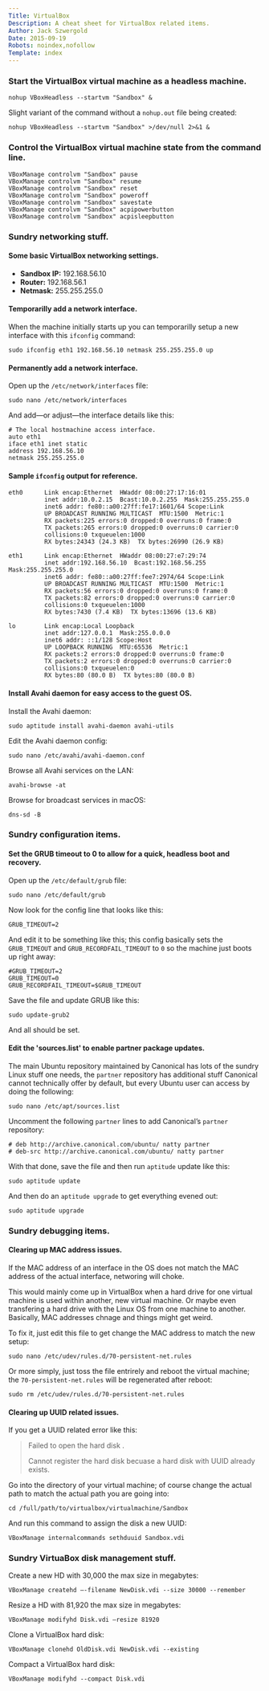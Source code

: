 ```yaml
---
Title: VirtualBox
Description: A cheat sheet for VirtualBox related items.
Author: Jack Szwergold
Date: 2015-09-19
Robots: noindex,nofollow
Template: index
---
```


### Start the VirtualBox virtual machine as a headless machine.

    nohup VBoxHeadless --startvm "Sandbox" &

Slight variant of the command without a `nohup.out` file being created:

    nohup VBoxHeadless --startvm "Sandbox" >/dev/null 2>&1 &

### Control the VirtualBox virtual machine state from the command line.

    VBoxManage controlvm "Sandbox" pause
    VBoxManage controlvm "Sandbox" resume
    VBoxManage controlvm "Sandbox" reset
    VBoxManage controlvm "Sandbox" poweroff
    VBoxManage controlvm "Sandbox" savestate
    VBoxManage controlvm "Sandbox" acpipowerbutton
    VBoxManage controlvm "Sandbox" acpisleepbutton

### Sundry networking stuff.

#### Some basic VirtualBox networking settings.

- **Sandbox IP:** 192.168.56.10
- **Router:** 192.168.56.1
- **Netmask:** 255.255.255.0

#### Temporarilly add a network interface.

When the machine initially starts up you can temporarilly setup a new interface with this `ifconfig` command:

	sudo ifconfig eth1 192.168.56.10 netmask 255.255.255.0 up

#### Permanently add a network interface.

Open up the `/etc/network/interfaces` file:

	sudo nano /etc/network/interfaces

And add—or adjust—the interface details like this:

	# The local hostmachine access interface.
	auto eth1
	iface eth1 inet static
	address 192.168.56.10
	netmask 255.255.255.0

#### Sample `ifconfig` output for reference.

	eth0      Link encap:Ethernet  HWaddr 08:00:27:17:16:01
	          inet addr:10.0.2.15  Bcast:10.0.2.255  Mask:255.255.255.0
	          inet6 addr: fe80::a00:27ff:fe17:1601/64 Scope:Link
	          UP BROADCAST RUNNING MULTICAST  MTU:1500  Metric:1
	          RX packets:225 errors:0 dropped:0 overruns:0 frame:0
	          TX packets:265 errors:0 dropped:0 overruns:0 carrier:0
	          collisions:0 txqueuelen:1000
	          RX bytes:24343 (24.3 KB)  TX bytes:26990 (26.9 KB)
	
	eth1      Link encap:Ethernet  HWaddr 08:00:27:e7:29:74
	          inet addr:192.168.56.10  Bcast:192.168.56.255  Mask:255.255.255.0
	          inet6 addr: fe80::a00:27ff:fee7:2974/64 Scope:Link
	          UP BROADCAST RUNNING MULTICAST  MTU:1500  Metric:1
	          RX packets:56 errors:0 dropped:0 overruns:0 frame:0
	          TX packets:82 errors:0 dropped:0 overruns:0 carrier:0
	          collisions:0 txqueuelen:1000
	          RX bytes:7430 (7.4 KB)  TX bytes:13696 (13.6 KB)
	
	lo        Link encap:Local Loopback
	          inet addr:127.0.0.1  Mask:255.0.0.0
	          inet6 addr: ::1/128 Scope:Host
	          UP LOOPBACK RUNNING  MTU:65536  Metric:1
	          RX packets:2 errors:0 dropped:0 overruns:0 frame:0
	          TX packets:2 errors:0 dropped:0 overruns:0 carrier:0
	          collisions:0 txqueuelen:0
	          RX bytes:80 (80.0 B)  TX bytes:80 (80.0 B)

#### Install Avahi daemon for easy access to the guest OS.

Install the Avahi daemon:

    sudo aptitude install avahi-daemon avahi-utils

Edit the Avahi daemon config:

    sudo nano /etc/avahi/avahi-daemon.conf

Browse all Avahi services on the LAN:

    avahi-browse -at

Browse for broadcast services in macOS:

    dns-sd -B

### Sundry configuration items.

#### Set the GRUB timeout to 0 to allow for a quick, headless boot and recovery.

Open up the `/etc/default/grub` file:

    sudo nano /etc/default/grub

Now look for the config line that looks like this:

    GRUB_TIMEOUT=2

And edit it to be something like this; this config basically sets the `GRUB_TIMEOUT` and `GRUB_RECORDFAIL_TIMEOUT` to `0` so the machine just boots up right away:

	#GRUB_TIMEOUT=2
	GRUB_TIMEOUT=0
	GRUB_RECORDFAIL_TIMEOUT=$GRUB_TIMEOUT

Save the file and update GRUB like this:

	sudo update-grub2

And all should be set.

#### Edit the 'sources.list' to enable partner package updates.

The main Ubuntu repository maintained by Canonical has lots of the sundry Linux stuff one needs, the `partner` repository has additional stuff Canonical cannot technically offer by default, but every Ubuntu user can access by doing the following:

	sudo nano /etc/apt/sources.list

Uncomment the following `partner` lines to add Canonical’s `partner` repository:

	# deb http://archive.canonical.com/ubuntu/ natty partner
	# deb-src http://archive.canonical.com/ubuntu/ natty partner

With that done, save the file and then run `aptitude` update like this:

    sudo aptitude update

And then do an `aptitude upgrade` to get everything evened out:
	
	sudo aptitude upgrade

### Sundry debugging items.

#### Clearing up MAC address issues.

If the MAC address of an interface in the OS does not match the MAC address of the actual interface, networing will choke.

This would mainly come up in VirtualBox when a hard drive for one virtual machine is used within another, new virtual machine. Or maybe even transfering a hard drive with the Linux OS from one machine to another. Basically, MAC addresses chnage and things might get weird.

To fix it, just edit this file to get change the MAC address to match the new setup:

	sudo nano /etc/udev/rules.d/70-persistent-net.rules

Or more simply, just toss the file entrirely and reboot the virtual machine; the `70-persistent-net.rules` will be regenerated after reboot:

	sudo rm /etc/udev/rules.d/70-persistent-net.rules

#### Clearing up UUID related issues.

If you get a UUID related error like this:

> Failed to open the hard disk <FilePath>.
>
> Cannot register the hard disk <FilePath><GUID> becuase a hard disk
> <DifferentFilePath> with UUID <GUID> already exists.

Go into the directory of your virtual machine; of course change the actual path to match the actual path you are going into:

    cd /full/path/to/virtualbox/virtualmachine/Sandbox

And run this command to assign the disk a new UUID:

    VBoxManage internalcommands sethduuid Sandbox.vdi

### Sundry VirtuaBox disk management stuff.

Create a new HD with 30,000 the max size in megabytes:

    VBoxManage createhd –-filename NewDisk.vdi --size 30000 --remember

Resize a  HD with 81,920 the max size in megabytes: 

    VBoxManage modifyhd Disk.vdi –resize 81920

Clone a VirtualBox hard disk:

    VBoxManage clonehd OldDisk.vdi NewDisk.vdi --existing

Compact a VirtualBox hard disk:

    VBoxManage modifyhd --compact Disk.vdi

